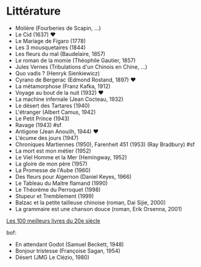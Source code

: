 Littérature
===========

* Molière (Fourberies de Scapin, ...)
* Le Cid (1637) ❤️
* Le Mariage de Figaro (1778)
* Les 3 mousquetaires (1844)
* Les fleurs du mal (Baudelaire, 1857)
* Le roman de la momie (Théophile Gautier, 1857)
* Jules Vernes (Tribulations d'un Chinois en Chine, ...)
* Quo vadis ? (Henryk Sienkiewicz)
* Cyrano de Bergerac (Edmond Rostand, 1897) ❤️
* La métamorphose (Franz Kafka, 1912)
* Voyage au bout de la nuit (1932) ❤️
* La machine infernale (Jean Cocteau, 1932)
* Le désert des Tartares (1940)
* L'étranger (Albert Camus, 1942)
* Le Petit Prince (1943)
* Ravage (1943) #sf
* Antigone (Jean Anouilh, 1944) ❤️
* L'écume des jours (1947)
* Chroniques Martiennes (1950), Farenheit 451 (1953) (Ray Bradbury) #sf
* La mort est mon métier (1952)
* Le Viel Homme et la Mer (Hemingway, 1952)
* La gloire de mon père (1957)
* La Promesse de l'Aube (1960)
* Des fleurs pour Algernon (Daniel Keyes, 1966)
* Le Tableau du Maitre flamand (1990)
* Le Théorème du Perroquet (1998)
* Stupeur et Tremblement (1999)
* Balzac et la petite tailleuse chinoise (roman, Dai Sijie, 2000)
* La grammaire est une chanson douce (roman, Erik Orsenna, 2001)

[Les 100 meilleurs livres du 20e siècle](https://fr.m.wikipedia.org/wiki/Les_cent_livres_du_siècle)


bof:

* En attendant Godot (Samuel Beckett, 1948)
* Bonjour tristesse (Françoise Sagan, 1954)
* Désert (JMG Le Clézio, 1980)



